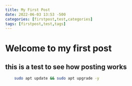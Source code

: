 ```yaml
---
title: My First Post
date: 2022-06-03 13:53 -500
categories: [firstpost,test,categories]
tags: [firstpost,test,tags]
---
```



# Welcome to my first post

## this is a test to see how posting works

```bash
    sudo apt update && sudo apt upgrade -y 
```
